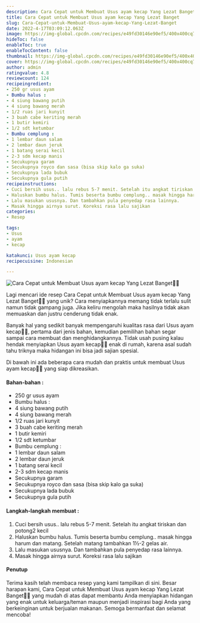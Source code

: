 ```yaml
---
description: Cara Cepat untuk Membuat Usus ayam kecap Yang Lezat Banget"
title: Cara Cepat untuk Membuat Usus ayam kecap Yang Lezat Banget
slug: Cara-Cepat-untuk-Membuat-Usus-ayam-kecap-Yang-Lezat-Banget
date: 2022-4-17T03:09:12.063Z
image: https://img-global.cpcdn.com/recipes/e49fd30146e90ef5/400x400cq70/photo.jpg
hideToc: false
enableToc: true
enableTocContent: false
thumbnail: https://img-global.cpcdn.com/recipes/e49fd30146e90ef5/400x400cq70/photo.jpg
cover: https://img-global.cpcdn.com/recipes/e49fd30146e90ef5/400x400cq70/photo.jpg
author: admin
ratingvalue: 4.8
reviewcount: 124
recipeingredient:
- 250 gr usus ayam
- Bumbu halus :
- 4 siung bawang putih
- 4 siung bawang merah
- 1/2 ruas jari kunyit
- 3 buah cabe keriting merah
- 1 butir kemiri
- 1/2 sdt ketumbar
- Bumbu cemplung :
- 1 lembar daun salam
- 2 lembar daun jeruk
- 1 batang serai kecil
- 2-3 sdm kecap manis
- Secukupnya garam
- Secukupnya royco dan sasa (bisa skip kalo ga suka)
- Secukupnya lada bubuk
- Secukupnya gula putih
recipeinstructions:
- Cuci bersih usus.. lalu rebus 5-7 menit. Setelah itu angkat tiriskan dan potong2 kecil
- Haluskan bumbu halus. Tumis beserta bumbu cemplung.. masak hingga harum dan matang. Setelah matang tambahkan 1½-2 gelas air.
- Lalu masukan ususnya. Dan tambahkan pula penyedap rasa lainnya.
- Masak hingga airnya surut. Koreksi rasa lalu sajikan
categories:
- Resep

tags:
- Usus
- ayam
- kecap

katakunci: Usus ayam kecap
recipecuisine: Indonesian

---
```


![Cara Cepat untuk Membuat Usus ayam kecap Yang Lezat Banget👩‍🍳](https://img-global.cpcdn.com/recipes/e49fd30146e90ef5/400x400cq70/photo.jpg)

Lagi mencari ide resep Cara Cepat untuk Membuat Usus ayam kecap Yang Lezat Banget👩‍🍳 yang unik? Cara menyiapkannya memang tidak terlalu sulit namun tidak gampang juga. Jika keliru mengolah maka hasilnya tidak akan memuaskan dan justru cenderung tidak enak.

Banyak hal yang sedikit banyak mempengaruhi kualitas rasa dari Usus ayam kecap👩‍🍳, pertama dari jenis bahan, kemudian pemilihan bahan segar sampai cara membuat dan menghidangkannya. Tidak usah pusing kalau hendak menyiapkan Usus ayam kecap👩‍🍳 enak di rumah, karena asal sudah tahu triknya maka hidangan ini bisa jadi sajian spesial.

Di bawah ini ada beberapa cara mudah dan praktis untuk membuat Usus ayam kecap👩‍🍳 yang siap dikreasikan.

<!--inarticleads1-->

#### Bahan-bahan :

- 250 gr usus ayam
- Bumbu halus :
- 4 siung bawang putih
- 4 siung bawang merah
- 1/2 ruas jari kunyit
- 3 buah cabe keriting merah
- 1 butir kemiri
- 1/2 sdt ketumbar
- Bumbu cemplung :
- 1 lembar daun salam
- 2 lembar daun jeruk
- 1 batang serai kecil
- 2-3 sdm kecap manis
- Secukupnya garam
- Secukupnya royco dan sasa (bisa skip kalo ga suka)
- Secukupnya lada bubuk
- Secukupnya gula putih

<!--inarticleads2-->

#### Langkah-langkah membuat :

1. Cuci bersih usus.. lalu rebus 5-7 menit. Setelah itu angkat tiriskan dan potong2 kecil
1. Haluskan bumbu halus. Tumis beserta bumbu cemplung.. masak hingga harum dan matang. Setelah matang tambahkan 1½-2 gelas air.
1. Lalu masukan ususnya. Dan tambahkan pula penyedap rasa lainnya.
1. Masak hingga airnya surut. Koreksi rasa lalu sajikan

#### Penutup

Terima kasih telah membaca resep yang kami tampilkan di sini. Besar harapan kami, Cara Cepat untuk Membuat Usus ayam kecap Yang Lezat Banget👩‍🍳 yang mudah di atas dapat membantu Anda menyiapkan hidangan yang enak untuk keluarga/teman maupun menjadi inspirasi bagi Anda yang berkeinginan untuk berjualan makanan. Semoga bermanfaat dan selamat mencoba!
